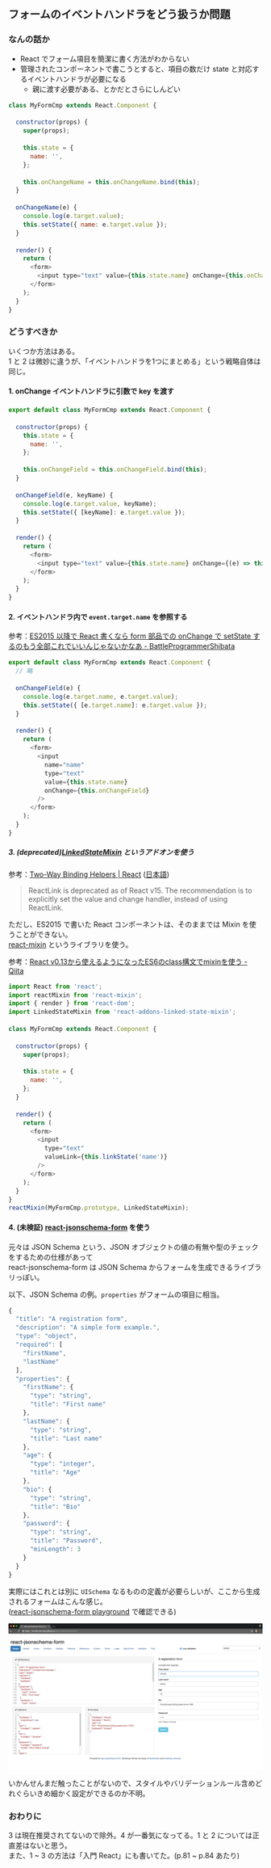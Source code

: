 フォームのイベントハンドラをどう扱うか問題
------------------------------------------

### なんの話か

- React でフォーム項目を簡潔に書く方法がわからない
- 管理されたコンポーネントで書こうとすると、項目の数だけ state と対応するイベントハンドラが必要になる
    - 親に渡す必要がある、とかだとさらにしんどい

```javascript
class MyFormCmp extends React.Component {

  constructor(props) {
    super(props);

    this.state = {
      name: '',
    };

    this.onChangeName = this.onChangeName.bind(this);
  }

  onChangeName(e) {
    console.log(e.target.value);
    this.setState({ name: e.target.value });
  }

  render() {
    return (
      <form>
        <input type="text" value={this.state.name} onChange={this.onChangeName} />
      </form>
    );
  }
}
```

### どうすべきか

いくつか方法はある。  
1 と 2 は微妙に違うが、「イベントハンドラを1つにまとめる」という戦略自体は同じ。

#### 1. onChange イベントハンドラに引数で key を渡す

```javascript
export default class MyFormCmp extends React.Component {

  constructor(props) {
    this.state = {
      name: '',
    };

    this.onChangeField = this.onChangeField.bind(this);
  }

  onChangeField(e, keyName) {
    console.log(e.target.value, keyName);
    this.setState({ [keyName]: e.target.value });
  }

  render() {
    return (
      <form>
        <input type="text" value={this.state.name} onChange={(e) => this.onChangeField(e, 'name')} />
      </form>
    );
  }
}
```

#### 2. イベントハンドラ内で `event.target.name` を参照する

参考：[ES2015 以降で React 書くなら form 部品での onChange で setState するのもう全部これでいいんじゃないかなあ - BattleProgrammerShibata](http://bps-tomoya.hateblo.jp/entry/2016/05/25/154401)

```javascript
export default class MyFormCmp extends React.Component {
  // 略

  onChangeField(e) {
    console.log(e.target.name, e.target.value);
    this.setState({ [e.target.name]: e.target.value });
  }

  render() {
    return (
      <form>
        <input
          name="name"
          type="text"
          value={this.state.name}
          onChange={this.onChangeField}
        />
      </form>
    );
  }
}
```

##### 3. (deprecated)[LinkedStateMixin](https://www.npmjs.com/package/react-addons-linked-state-mixin) というアドオンを使う

参考：[Two-Way Binding Helpers | React](https://facebook.github.io/react/docs/two-way-binding-helpers.html) ([日本語](https://facebook.github.io/react/docs/two-way-binding-helpers-ja-JP.html))

> ReactLink is deprecated as of React v15. The recommendation is to explicitly set the value and change handler, instead of using ReactLink.

ただし、ES2015 で書いた React コンポーネントは、そのままでは Mixin を使うことができない。  
[react-mixin](https://github.com/brigand/react-mixin) というライブラリを使う。

参考：[React v0.13から使えるようになったES6のclass構文でmixinを使う - Qiita](http://qiita.com/enu-kuro/items/d21aeff1f3c11cda008f)

```javascript
import React from 'react';
import reactMixin from 'react-mixin';
import { render } from 'react-dom';
import LinkedStateMixin from 'react-addons-linked-state-mixin';

class MyFormCmp extends React.Component {

  constructor(props) {
    super(props);

    this.state = {
      name: '',
    };
  }

  render() {
    return (
      <form>
        <input
          type="text"
          valueLink={this.linkState('name')}
        />
      </form>
    );
  }
}
reactMixin(MyFormCmp.prototype, LinkedStateMixin);
```

#### 4. (未検証) [react-jsonschema-form](https://github.com/mozilla-services/react-jsonschema-form) を使う

元々は JSON Schema という、JSON オブジェクトの値の有無や型のチェックをするための仕様があって  
react-jsonschema-form は JSON Schema からフォームを生成できるライブラリっぽい。

以下、JSON Schema の例。`properties` がフォームの項目に相当。

```javascript
{
  "title": "A registration form",
  "description": "A simple form example.",
  "type": "object",
  "required": [
    "firstName",
    "lastName"
  ],
  "properties": {
    "firstName": {
      "type": "string",
      "title": "First name"
    },
    "lastName": {
      "type": "string",
      "title": "Last name"
    },
    "age": {
      "type": "integer",
      "title": "Age"
    },
    "bio": {
      "type": "string",
      "title": "Bio"
    },
    "password": {
      "type": "string",
      "title": "Password",
      "minLength": 3
    }
  }
}
```

実際にはこれとは別に `UISchema` なるものの定義が必要らしいが、ここから生成されるフォームはこんな感じ。  
([react-jsonschema-form playground](https://mozilla-services.github.io/react-jsonschema-form/) で確認できる)

![](./images/react-jsonschema-form.png)


いかんせんまだ触ったことがないので、スタイルやバリデーションルール含めどれぐらいきめ細かく設定ができるのか不明。

### おわりに

3 は現在推奨されてないので除外。4 が一番気になってる。1 と 2 については正直差はないと思う。  
また、1 ~ 3 の方法は「入門 React」にも書いてた。(p.81 ~ p.84 あたり)
